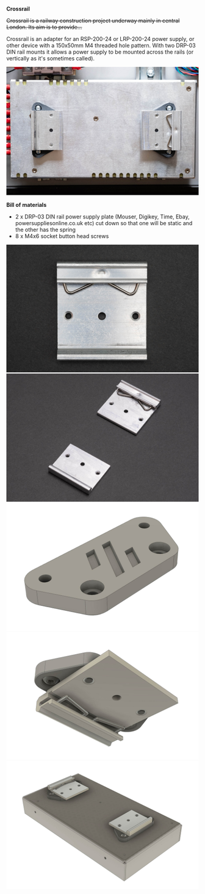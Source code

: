 **Crossrail**

~~Crossrail is a railway construction project underway mainly in central London. Its aim is to provide...~~

Crossrail is an adapter for an RSP-200-24 or LRP-200-24 power supply, or other device with a 150x50mm M4 threaded hole pattern. With two DRP-03 DIN rail mounts it allows a power supply to be mounted across the rails (or vertically as it's sometimes called).

![](./images/_DSF0728.jpg)

**Bill of materials**
 - 2 x DRP-03 DIN rail power supply plate (Mouser, Digikey, Time, Ebay, powersuppliesonline.co.uk etc) cut down so that one will be static and the other has the spring
 - 8 x M4x6 socket button head screws

![crossrail](./images/_DSF0725.jpg)
![crossrail](./images/_DSF0727.jpg)
![crossrail](./images/crossrail_01.jpg)
![crossrail](./images/crossrail_02.jpg)
![crossrail](./images/crossrail_03.jpg)
